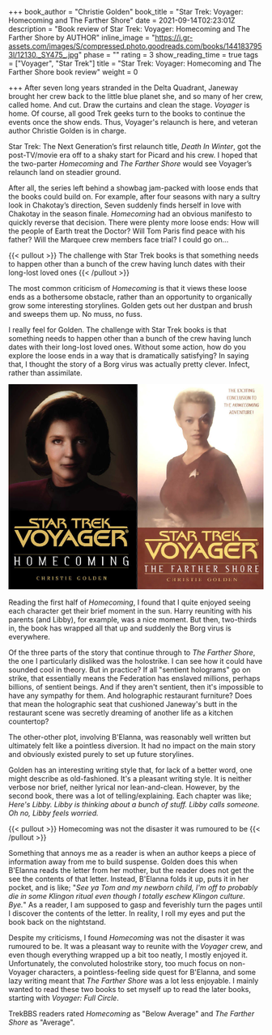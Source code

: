 +++
book_author = "Christie Golden"
book_title = "Star Trek: Voyager: Homecoming and The Farther Shore"
date = 2021-09-14T02:23:01Z
description = "Book review of Star Trek: Voyager: Homecoming and The Farther Shore by AUTHOR"
inline_image = "https://i.gr-assets.com/images/S/compressed.photo.goodreads.com/books/1441837953l/12130._SY475_.jpg"
phase = ""
rating = 3
show_reading_time = true
tags = ["Voyager", "Star Trek"]
title = "Star Trek: Voyager: Homecoming and The Farther Shore book review"
weight = 0

+++
After seven long years stranded in the Delta Quadrant, Janeway brought her crew back to the little blue planet she, and so many of her crew, called home. And cut. Draw the curtains and clean the stage. _Voyager_ is home. Of course, all good Trek geeks turn to the books to continue the events once the show ends. Thus, Voyager's relaunch is here, and veteran author Christie Golden is in charge.

<!--more-->

Star Trek: The Next Generation’s first relaunch title, _Death In Winter_, got the post-TV/movie era off to a shaky start for Picard and his crew. I hoped that the two-parter _Homecoming_ and _The Farther Shore_ would see Voyager’s relaunch land on steadier ground.

After all, the series left behind a showbag jam-packed with loose ends that the books could build on. For example, after four seasons with nary a sultry look in Chakotay’s direction, Seven suddenly finds herself in love with Chakotay in the season finale. _Homecoming_ had an obvious manifesto to quickly reverse that decision. There were plenty more loose ends: How will the people of Earth treat the Doctor? Will Tom Paris find peace with his father? Will the Marquee crew members face trial? I could go on...

{{< pullout >}} The challenge with Star Trek books is that something needs to happen other than a bunch of the crew having lunch dates with their long-lost loved ones {{< /pullout >}}

The most common criticism of _Homecoming_ is that it views these loose ends as a bothersome obstacle, rather than an opportunity to organically grow some interesting storylines. Golden gets out her dustpan and brush and sweeps them up. No muss, no fuss.

I really feel for Golden. The challenge with Star Trek books is that something needs to happen other than a bunch of the crew having lunch dates with their long-lost loved ones. Without some action, how do you explore the loose ends in a way that is dramatically satisfying? In saying that, I thought the story of a Borg virus was actually pretty clever. Infect, rather than assimilate.

![](/uploads/book_review_star_trek_voyager_homecoming_farther_shore.png)

Reading the first half of _Homecoming_, I found that I quite enjoyed seeing each character get their brief moment in the sun. Harry reuniting with his parents (and Libby), for example, was a nice moment. But then, two-thirds in, the book has wrapped all that up and suddenly the Borg virus is everywhere.

Of the three parts of the story that continue through to _The Farther Shore_, the one I particularly disliked was the holostrike. I can see how it could have sounded cool in theory. But in practice? If all "sentient holograms" go on strike, that essentially means the Federation has enslaved millions, perhaps billions, of sentient beings. And if they aren't sentient, then it's impossible to have any sympathy for them. And holographic restaurant furniture? Does that mean the holographic seat that cushioned Janeway's butt in the restaurant scene was secretly dreaming of another life as a kitchen countertop?

The other-other plot, involving B'Elanna, was reasonably well written but ultimately felt like a pointless diversion. It had no impact on the main story and obviously existed purely to set up future storylines.

Golden has an interesting writing style that, for lack of a better word, one might describe as old-fashioned. It's a pleasant writing style. It is neither verbose nor brief, neither lyrical nor lean-and-clean. However, by the second book, there was a lot of telling/explaining. Each chapter was like; _Here's Libby. Libby is thinking about a bunch of stuff. Libby calls someone. Oh no, Libby feels worried._

{{< pullout >}} Homecoming was not the disaster it was rumoured to be {{< /pullout >}}

Something that annoys me as a reader is when an author keeps a piece of information away from me to build suspense. Golden does this when B'Elanna reads the letter from her mother, but the reader does not get the see the contents of that letter. Instead, B'Elanna folds it up, puts it in her pocket, and is like; "_See ya Tom and my newborn child, I'm off to probably die in some Klingon ritual even though I totally eschew Klingon culture. Bye._" As a reader, I am supposed to gasp and feverishly turn the pages until I discover the contents of the letter. In reality, I roll my eyes and put the book back on the nightstand.

Despite my criticisms, I found _Homecoming_ was not the disaster it was rumoured to be. It was a pleasant way to reunite with the _Voyager_ crew, and even though everything wrapped up a bit too neatly, I mostly enjoyed it. Unfortunately, the convoluted holostrike story, too much focus on non-Voyager characters, a pointless-feeling side quest for B'Elanna, and some lazy writing meant that _The Farther Shore_ was a lot less enjoyable. I mainly wanted to read these two books to set myself up to read the later books, starting with _Voyager: Full Circle_.

TrekBBS readers rated _Homecoming_ as "Below Average" and _The Farther Shore_ as "Average".